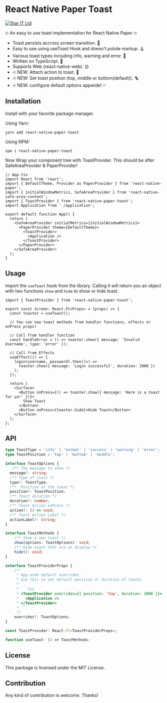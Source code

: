 # React Native Paper Toast

[![Star IT Ltd](https://staritltd.com/wp-content/uploads/2019/10/Web_Logo_of_Star_IT_158x80.png)](https://staritltd.com)

🔥 An easy to use toast implementation for React Native Paper 🔥

- Toast persists accross screen transition. 🚀
- Easy to use using useToast Hook and doesn't polute markup. 🪝
- Various toast types including info, warning and error. 👗
- Written on TypeScript. 🔵
- Supports Web (react-native-web). 🌞
- 🔥 NEW: Attach action to toast. 🐍
- 🔥 NEW: Set toast position (top, middle or bottom(default)). 🪜
- 🔥 NEW: configure default options appwide! 💦

## Installation

Install with your favorite package manager.

Using Yarn:

```
yarn add react-native-paper-toast
```

Using NPM:

```
npm i react-native-paper-toast
```

Now Wrap your component tree with ToastProvider. This should be after SafeAreaProvider & PaperProvider!

```tsx
// App.tsx
import React from 'react';
import { DefaultTheme, Provider as PaperProvider } from 'react-native-paper';
import { initialWindowMetrics, SafeAreaProvider } from 'react-native-safe-area-context';
import { ToastProvider } from 'react-native-paper-toast';
import Application from './application';

export default function App() {
  return (
    <SafeAreaProvider initialMetrics={initialWindowMetrics}>
      <PaperProvider theme={DefaultTheme}>
        <ToastProvider>
          <Application />
        </ToastProvider>
      </PaperProvider>
    </SafeAreaProvider>
  );
}
```

## Usage

Import the `useToast` hook from the library. Calling it will return you an object with two functions `show` and `hide` to show or hide toast.

```tsx
import { ToastProvider } from 'react-native-paper-toast';

export const Screen: React.FC<Props> = (props) => {
  const toaster = useToast();

  // You can now toast methods from handler functions, effects or onPress props!

  // Call from handler function
  const handleError = () => toaster.show({ message: 'Invalid Username', type: 'error' });

  // Call from Effects
  useEffect(() => {
    login(username, password).then((v) =>
      toaster.show({ message: 'Login successful', duration: 2000 })
    );
  });

  return (
    <Surface>
      <Button onPress={() => toaster.show({ message: 'Here is a toast for ya!' })}>
        Show Toast
      </Button>
      <Button onPress={toaster.hide}>Hide Toast</Button>
    </Surface>
  );
};
```

## API

````typescript
type ToastType = 'info' | 'normal' | 'success' | 'warning' | 'error';
type ToastPosition = 'top' | 'bottom' | 'middle';

interface ToastOptions {
   /** The message to show */
  message?: string;
  /** Type of toast */
  type?: ToastType;
  /**  Position of the toast */
  position?: ToastPosition;
  /** Toast duration */
  duration?: number;
  /** Toast Action onPress */
  action?: () => void;
  /** Toast Action Label */
  actionLabel?: string;
}

interface ToastMethods {
    /** Show a new toast */
    show(options: ToastOptions): void;
    /** Hide toast that are on display */
    hide(): void;
}

interface ToastProviderProps {
    /**
     * App wide default overrides.
     * Use this to set default position or duration of toasts
     *
     * ```tsx
     * <ToastProvider overrides={{ position: 'top', duration: 3000 }}>
     *   <Application />
     * </ToastProvider>
     * ```
     */
    overrides?: ToastOptions;
}

const ToastProvider: React.FC<ToastProviderProps>;

function useToast: () => ToastMethods;

````

## License

This package is licensed under the MIT License.

## Contribution

Any kind of contribution is welcome. Thanks!
